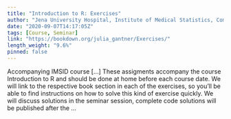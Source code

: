 ```yaml
---
title: "Introduction to R: Exercises"
author: "Jena University Hospital, Institute of Medical Statistics, Computer and Data Sciences, Julia Gantner"
date: "2020-09-07T14:17:05Z"
tags: [Course, Seminar]
link: "https://bookdown.org/julia_gantner/Exercises/"
length_weight: "9.6%"
pinned: false
---
```


Accompanying IMSID course [...] These assigments accompany the course Introduction to R and should be done at home before each course date. We will link to the respective book section in each of the exercises, so you’ll be able to find instructions on how to solve this kind of exercise quickly. We will discuss solutions in the seminar session, complete code solutions will be published after the ...
